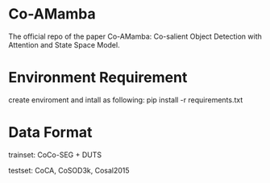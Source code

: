 # Co-AMamba
The official repo of the paper Co-AMamba: Co-salient Object Detection with Attention and State Space Model.
 
# Environment Requirement
create enviroment and intall as following: pip install -r requirements.txt
# Data Format
trainset: CoCo-SEG + DUTS 

testset: CoCA, CoSOD3k, Cosal2015

